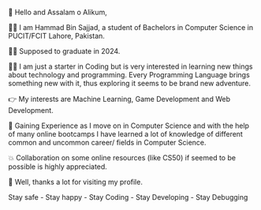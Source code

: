 👋 Hello and Assalam o Alikum,

🙋‍♂️ I am Hammad Bin Sajjad, a student of Bachelors in Computer Science in PUCIT/FCIT Lahore, Pakistan.

👨‍🎓 Supposed to graduate in 2024.

👨‍💻 I am just a starter in Coding but is very interested in learning new things about technology and programming.
  Every Programming Language brings something new with it, thus exploring it seems to be brand new adventure.

👉 My interests are Machine Learning, Game Development and Web Development.

🧾 Gaining Experience as I move on in Computer Science and with the help of many online bootcamps I have learned
   a lot of knowledge of different common and uncommon career/ fields in Computer Science.
   
💥 Collaboration on some online resources (like CS50) if seemed to be possible is highly appreciated.

🥰 Well, thanks a lot for visiting my profile. 

Stay safe - Stay happy - Stay Coding - Stay Developing - Stay Debugging 
